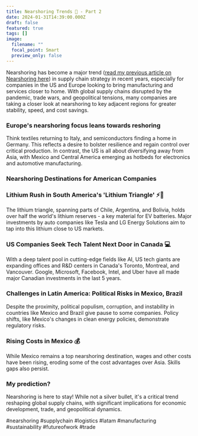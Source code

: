 ```yaml
---
title: Nearshoring Trends 🚀 - Part 2
date: 2024-01-31T14:39:00.000Z
draft: false
featured: true
tags: []
image:
  filename: ""
  focal_point: Smart
  preview_only: false
---
```

Nearshoring has become a major trend ([read my previous article on Nearshoring here](https://www.linkedin.com/pulse/nearshoring-closer-look-supply-chain-trends-varun-gupta-neyzc%3FtrackingId=YC8Sg%252B%252F%252FRWupz9MxK87G0Q%253D%253D/?trackingId=YC8Sg%2B%2F%2FRWupz9MxK87G0Q%3D%3D)) in supply chain strategy in recent years, especially for companies in the US and Europe looking to bring manufacturing and services closer to home. With global supply chains disrupted by the pandemic, trade wars, and geopolitical tensions, many companies are taking a closer look at nearshoring to key adjacent regions for greater stability, speed, and cost savings.

### Europe's nearshoring focus leans towards reshoring

Think textiles returning to Italy, and semiconductors finding a home in Germany. This reflects a desire to bolster resilience and regain control over critical production. In contrast, the US is all about diversifying away from Asia, with Mexico and Central America emerging as hotbeds for electronics and automotive manufacturing.

### Nearshoring Destinations for American Companies

### Lithium Rush in South America's 'Lithium Triangle' ⚡🔋

The lithium triangle, spanning parts of Chile, Argentina, and Bolivia, holds over half the world's lithium reserves - a key material for EV batteries. Major investments by auto companies like Tesla and LG Energy Solutions aim to tap into this lithium close to US markets.

### US Companies Seek Tech Talent Next Door in Canada 💻

With a deep talent pool in cutting-edge fields like AI, US tech giants are expanding offices and R&D centers in Canada's Toronto, Montreal, and Vancouver. Google, Microsoft, Facebook, Intel, and Uber have all made major Canadian investments in the last 5 years.

### Challenges in Latin America: Political Risks in Mexico, Brazil

Despite the proximity, political populism, corruption, and instability in countries like Mexico and Brazil give pause to some companies. Policy shifts, like Mexico's changes in clean energy policies, demonstrate regulatory risks.

### Rising Costs in Mexico 💰

While Mexico remains a top nearshoring destination, wages and other costs have been rising, eroding some of the cost advantages over Asia. Skills gaps also persist.

### My prediction?

Nearshoring is here to stay! While not a silver bullet, it's a critical trend reshaping global supply chains, with significant implications for economic development, trade, and geopolitical dynamics.

#nearshoring #supplychain #logistics #latam #manufacturing #sustainability #futureofwork #trade